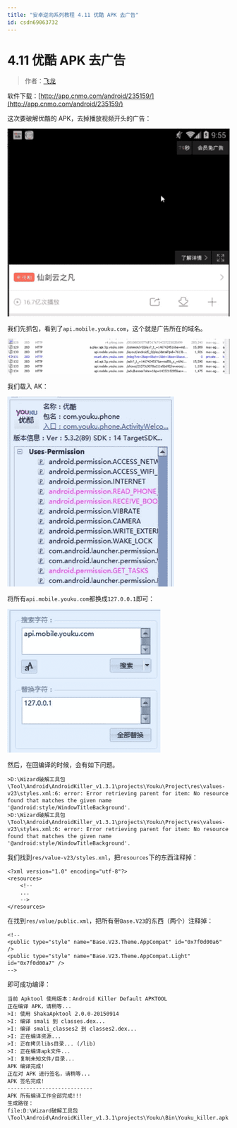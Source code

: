 ```yaml
---
title: "安卓逆向系列教程 4.11 优酷 APK 去广告"
id: csdn69063732
---
```


# 4.11 优酷 APK 去广告

> 作者：[飞龙](https://github.com/wizardforcel)

软件下载：[http://app.cnmo.com/android/235159/](http://app.cnmo.com/android/235159/)

这次要破解优酷的 APK，去掉播放视频开头的广告：

![](../img/424a1ed4820bfbe748ab061c2843c57b.png)

我们先抓包，看到了`api.mobile.youku.com`，这个就是广告所在的域名。

![](../img/dc2b8374b8b83dd5471382bc11234a43.png)

我们载入 AK：

![](../img/38fca6856ea2c9b08eacbce9950cc7d3.png)

将所有`api.mobile.youku.com`都换成`127.0.0.1`即可：

![](../img/dcd6aac36e9e546e78886a788f09be03.png)

然后，在回编译的时候，会有如下问题。

```
>D:\Wizard破解工具包\Tool\Android\AndroidKiller_v1.3.1\projects\Youku\Project\res\values-v23\styles.xml:6: error: Error retrieving parent for item: No resource found that matches the given name '@android:style/WindowTitleBackground'.
>D:\Wizard破解工具包\Tool\Android\AndroidKiller_v1.3.1\projects\Youku\Project\res\values-v23\styles.xml:6: error: Error retrieving parent for item: No resource found that matches the given name '@android:style/WindowTitleBackground'.
```

我们找到`res/value-v23/styles.xml`，把`resources`下的东西注释掉：

```
<?xml version="1.0" encoding="utf-8"?>
<resources>
    <!--
    ...
    -->
</resources>
```

在找到`res/value/public.xml`，把所有带`Base.V23`的东西（两个）注释掉：

```
<!--
<public type="style" name="Base.V23.Theme.AppCompat" id="0x7f0d00a6" />
<public type="style" name="Base.V23.Theme.AppCompat.Light" id="0x7f0d00a7" />
-->
```

即可成功编译：

```
当前 Apktool 使用版本：Android Killer Default APKTOOL
正在编译 APK，请稍等...
>I: 使用 ShakaApktool 2.0.0-20150914
>I: 编译 smali 到 classes.dex...
>I: 编译 smali_classes2 到 classes2.dex...
>I: 正在编译资源...
>I: 正在拷贝libs目录... (/lib)
>I: 正在编译apk文件...
>I: 复制未知文件/目录...
APK 编译完成!
正在对 APK 进行签名，请稍等...
APK 签名完成!
---------------------------
APK 所有编译工作全部完成!!!
生成路径：
file:D:\Wizard破解工具包\Tool\Android\AndroidKiller_v1.3.1\projects\Youku\Bin\Youku_killer.apk
```